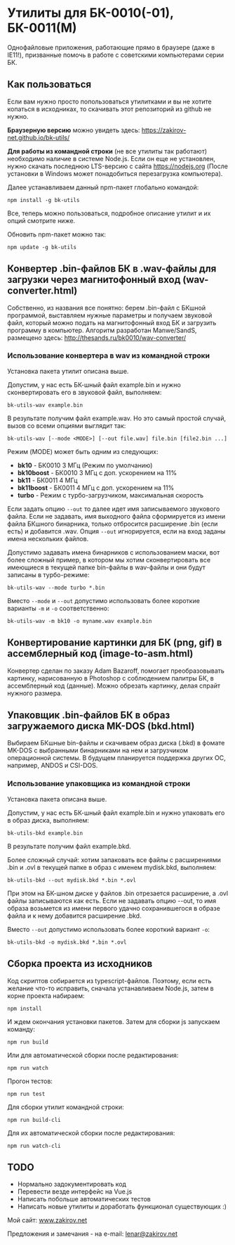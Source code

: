 # Утилиты для БК-0010(-01), БК-0011(М)

Однофайловые приложения, работающие прямо в браузере (даже в IE11!), призванные помочь в работе с советскими компьютерами серии БК.

## Как пользоваться

Если вам нужно просто попользоваться утилитками и вы не хотите копаться в исходниках, то скачивать этот репозиторий из github не нужно.

**Браузерную версию** можно увидеть здесь: https://zakirov-net.github.io/bk-utils/

**Для работы из командной строки** (не все утилиты так работают) необходимо наличие в системе Node.js. Если он еще не установлен, нужно скачать последнюю LTS-версию с сайта https://nodejs.org (После установки в Windows может понадобиться перезагрузка компьютера). 

Далее устанавливаем данный npm-пакет глобально командой:
```
npm install -g bk-utils
```
Все, теперь можно пользоваться, подробное описание утилит и их опций смотрите ниже.

Обновить npm-пакет можно так:
```
npm update -g bk-utils
```

## Конвертер .bin-файлов БК в .wav-файлы для загрузки через магнитофонный вход (wav-converter.html)

Собственно, из названия все понятно: берем .bin-файл с БКшной программой, выставляем нужные параметры и получаем звуковой файл, который можно подать на магнитофонный вход БК и загрузить программу в компьютер. Алгоритм разработан Manwe/SandS, размещено здесь: http://thesands.ru/bk0010/wav-converter/

### Использование конвертера в wav из командной строки

Установка пакета утилит описана выше.

Допустим, у нас есть БК-шный файл example.bin и нужно сконвертировать его в звуковой файл, выполняем:
```
bk-utils-wav example.bin
```
В результате получим файл example.wav. Но это самый простой случай, вызов со всеми опциями выглядит так:
```
bk-utils-wav [--mode <MODE>] [--out file.wav] file.bin [file2.bin ...]
```
Режим (MODE) может быть одним из следующих:
- **bk10** - БК0010 3 МГц (Режим по умолчанию) 
- **bk10boost** - БК0010 3 МГц с доп. ускорением на 11%
- **bk11** - БК0011 4 МГц
- **bk11boost** - БК0011 4 МГц с доп. ускорением на 11%
- **turbo** - Режим с турбо-загрузчиком, максимальная скорость

Если задать опцию `--out` то далее идет имя записываемого звукового файла. Если не задавать, имя выходного файла сформируется из имени файла БКшного бинарника, только отбросится расширение .bin (если есть) и добавится .wav. Опция `--out` игнорируется, если на вход заданы имена нескольких файлов.

Допустимо задавать имена бинарников с использованием маски, вот более сложный пример, в котором мы хотим сконвертировать все имеющиеся в текущей папке bin-файлы в wav-файлы и они будут записаны в турбо-режиме:
```
bk-utils-wav --mode turbo *.bin
```
Вместо `--mode` и `--out` допустимо использовать более короткие варианты `-m` и `-o` соответственно:
```
bk-utils-wav -m bk10 -o myname.wav example.bin
```

## Конвертирование картинки для БК (png, gif) в ассемблерный код (image-to-asm.html)

Конвертер сделан по заказу Adam Bazaroff, помогает преобразовывать картинку, нарисованную в Photoshop с соблюдением палитры БК, в ассемблерный код (данные). Можно обрезать картинку, делая спрайт нужного размера.

## Упаковщик .bin-файлов БК в образ загружаемого диска MK-DOS (bkd.html)

Выбираем БКшные bin-файлы и скачиваем образ диска (.bkd) в фомате MK-DOS с выбранными бинарниками на нем и загрузчиком операционной системы. В будущем планируется поддержка других ОС, например, ANDOS и CSI-DOS.

### Использование упаковщика из командной строки

Установка пакета описана выше.

Допустим, у нас есть БК-шный файл example.bin и нужно упаковать его в образ диска, выполняем:
```
bk-utils-bkd example.bin
```
В результате получим файл example.bkd.

Более сложный случай: хотим запаковать все файлы с расширениями .bin и .ovl в текущей папке в образ с именем mydisk.bkd, выполняем:
```
bk-utils-bkd --out mydisk.bkd *.bin *.ovl
```
При этом на БК-шном диске у файлов .bin отрезается расширение, а .ovl файлы записываются как есть. Если не задавать опцию --out, то имя образа возьмется из имени первого удачно сохранившегося в образе файла и к нему добавится расширение .bkd.

Вместо `--out` допустимо использовать более короткий вариант `-o`:
```
bk-utils-bkd -o mydisk.bkd *.bin *.ovl
```
 
## Сборка проекта из исходников

Код скриптов собирается из typescript-файлов. Поэтому, если есть желание что-то исправить, сначала устанавливаем Node.js, затем в корне проекта набираем:
```
npm install
``` 
И ждем окончания установки пакетов. Затем для сборки js запускаем команду:
```
npm run build
```
Или для автоматической сборки после редактирования:
```
npm run watch
```
Прогон тестов:
```
npm run test
```
Для сборки утилит командной строки:
```
npm run build-cli
```
Для их автоматической сборки после редактирования:
```
npm run watch-cli
```

## TODO

- Нормально задокументировать код
- Перевести везде интерфейс на Vue.js
- Написать побольше автоматических тестов
- Написать новые утилиты и доработать функционал существующих :)

Мой сайт: www.zakirov.net

Предложения и замечания - на e-mail: lenar@zakirov.net
